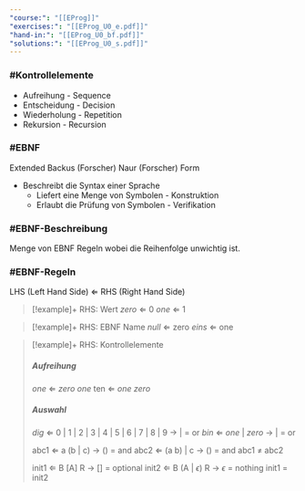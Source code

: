 ```yaml
---
"course:": "[[EProg]]"
"exercises:": "[[EProg_U0_e.pdf]]"
"hand-in:": "[[EProg_U0_bf.pdf]]"
"solutions:": "[[EProg_U0_s.pdf]]"
---
```


### #Kontrollelemente

- Aufreihung - Sequence
- Entscheidung - Decision
- Wiederholung - Repetition
- Rekursion - Recursion

### #EBNF

Extended Backus (Forscher) Naur (Forscher) Form

- Beschreibt die Syntax einer Sprache
	- Liefert eine Menge von Symbolen - Konstruktion
	- Erlaubt die Prüfung von Symbolen - Verifikation

###  #EBNF-Beschreibung

Menge von EBNF Regeln wobei die Reihenfolge unwichtig ist.

### #EBNF-Regeln

LHS (Left Hand Side) $\Leftarrow$ RHS (Right Hand Side)


> [!example]+ RHS: Wert
>  *zero* $\Leftarrow$ 0
>  *one* $\Leftarrow$ 1

> [!example]+ RHS: EBNF Name
>  *null* $\Leftarrow$ zero
>  *eins* $\Leftarrow$ one

> [!example]+ RHS: Kontrollelemente
> ##### Aufreihung
>  *one* $\Leftarrow$ *zero*  *one*
>  ten $\Leftarrow$ *one*  *zero*
> ##### Auswahl
> *dig* $\Leftarrow$ 0 | 1 | 2 | 3 | 4 | 5 | 6 | 7 | 8 | 9 $\rightarrow$ | = or
> *bin* $\Leftarrow$ *one* | *zero* $\rightarrow$ | = or
> 
> abc1 $\Leftarrow$ a (b | c) $\rightarrow$ () = and
> abc2 $\Leftarrow$ (a b) | c $\rightarrow$ () = and
> abc1 $\neq$ abc2
> 
> init1 $\Leftarrow$ B [A] R  $\rightarrow$ [] = optional
> init2 $\Leftarrow$ B (A | $\epsilon$) R $\rightarrow$ $\epsilon$ = nothing
> init1 = init2
